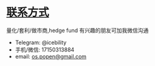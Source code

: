 # [联系方式](/notes/contact.md)

量化/套利/做市商,hedge fund 有兴趣的朋友可加我微信沟通

- Telegram: @icebility
- 手机/微信: 17150313884
- email: os.popen@gmail.com
